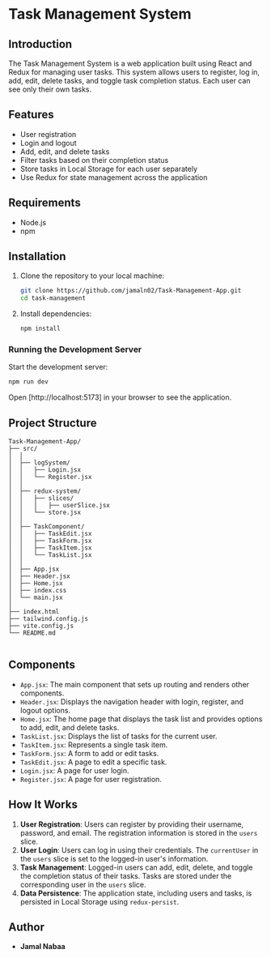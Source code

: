 # Task Management System

## Introduction

The Task Management System is a web application built using React and Redux for managing user tasks. This system allows users to register, log in, add, edit, delete tasks, and toggle task completion status. Each user can see only their own tasks.

## Features

- User registration
- Login and logout
- Add, edit, and delete tasks
- Filter tasks based on their completion status
- Store tasks in Local Storage for each user separately
- Use Redux for state management across the application

## Requirements

- Node.js
- npm

## Installation

1. Clone the repository to your local machine:
   ```bash
   git clone https://github.com/jamaln02/Task-Management-App.git
   cd task-management

2. Install dependencies:

   ```bash
   npm install
   ```

### Running the Development Server

Start the development server:

```bash
npm run dev
```

Open [http://localhost:5173] in your browser to see the application.

## Project Structure

```
Task-Management-App/
├── src/
│  │
│  ├── logSystem/
│  │   ├── Login.jsx
│  │   └── Register.jsx
│  │
│  ├── redux-system/
│  │   ├── slices/
│  │   │   ├── userSlice.jsx
│  │   └── store.jsx
│  │
│  ├── TaskComponent/
│  │   ├── TaskEdit.jsx
│  │   ├── TaskForm.jsx
│  │   ├── TaskItem.jsx
│  │   └── TaskList.jsx
│  │  
│  ├── App.jsx
│  ├── Header.jsx
│  ├── Home.jsx
│  ├── index.css
│  └── main.jsx
│
├── index.html
├── tailwind.config.js
├── vite.config.js
└── README.md


```


## Components

- `App.jsx`: The main component that sets up routing and renders other components.
- `Header.jsx`: Displays the navigation header with login, register, and logout options.
- `Home.jsx`: The home page that displays the task list and provides options to add, edit, and delete tasks.
- `TaskList.jsx`: Displays the list of tasks for the current user.
- `TaskItem.jsx`: Represents a single task item.
- `TaskForm.jsx`: A form to add or edit tasks.
- `TaskEdit.jsx`: A page to edit a specific task.
- `Login.jsx`: A page for user login.
- `Register.jsx`: A page for user registration.


## How It Works

1. **User Registration**: Users can register by providing their username, password, and email. The registration information is stored in the `users` slice.
2. **User Login**: Users can log in using their credentials. The `currentUser` in the `users` slice is set to the logged-in user's information.
3. **Task Management**: Logged-in users can add, edit, delete, and toggle the completion status of their tasks. Tasks are stored under the corresponding user in the `users` slice.
4. **Data Persistence**: The application state, including users and tasks, is persisted in Local Storage using `redux-persist`.


## Author

- **Jamal Nabaa**
#
